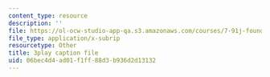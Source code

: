```yaml
---
content_type: resource
description: ''
file: https://ol-ocw-studio-app-qa.s3.amazonaws.com/courses/7-91j-foundations-of-computational-and-systems-biology-spring-2014/06bec4d4ad01f1ff88d3b936d2d13132_lJzybEXmIj0.srt
file_type: application/x-subrip
resourcetype: Other
title: 3play caption file
uid: 06bec4d4-ad01-f1ff-88d3-b936d2d13132
---
```


